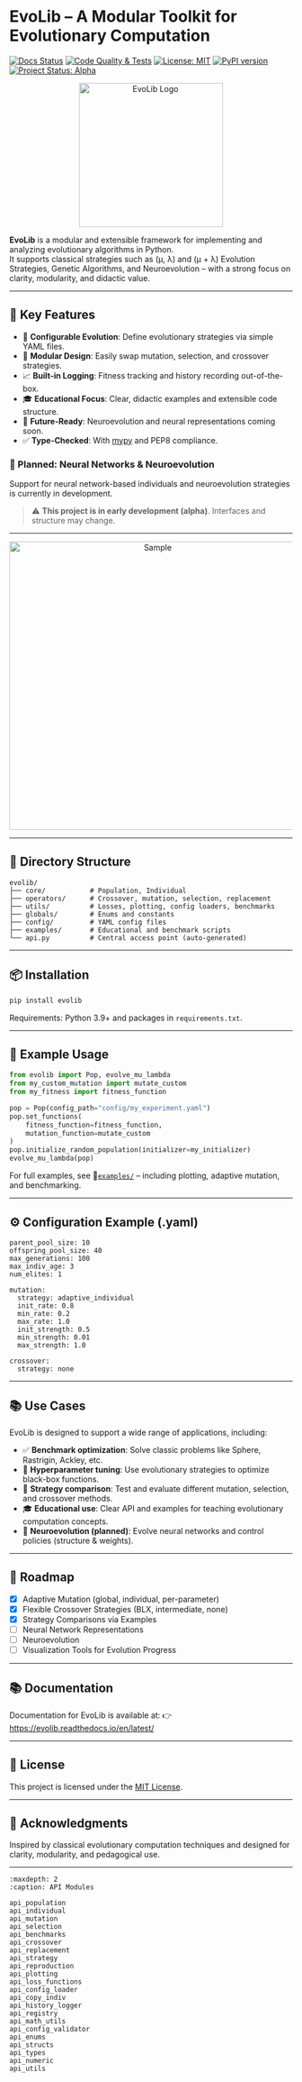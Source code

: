 # EvoLib – A Modular Toolkit for Evolutionary Computation

[![Docs Status](https://readthedocs.org/projects/evolib/badge/?version=latest)](https://evolib.readthedocs.io/en/latest/)
[![Code Quality & Tests](https://github.com/EvoLib/evo-lib/actions/workflows/ci.yml/badge.svg)](https://github.com/EvoLib/evo-lib/actions/workflows/ci.yml)
[![License: MIT](https://img.shields.io/badge/license-MIT-green.svg)](LICENSE)
[![PyPI version](https://badge.fury.io/py/evolib.svg)](https://pypi.org/project/evolib/)
[![Project Status: Alpha](https://img.shields.io/badge/status-alpha-orange.svg)](https://github.com/EvoLib/evo-lib)

<p align="center">
  <img src="https://raw.githubusercontent.com/EvoLib/evolib/main/assets/evolib_256.png" alt="EvoLib Logo" width="256"/>
</p>


**EvoLib** is a modular and extensible framework for implementing and analyzing evolutionary algorithms in Python.\
It supports classical strategies such as (μ, λ) and (μ + λ) Evolution Strategies, Genetic Algorithms, and Neuroevolution – with a strong focus on clarity, modularity, and didactic value.

---

## 🚀 Key Features

- 🧬 **Configurable Evolution**: Define evolutionary strategies via simple YAML files.
- 🧪 **Modular Design**: Easily swap mutation, selection, and crossover strategies.
- 📈 **Built-in Logging**: Fitness tracking and history recording out-of-the-box.
- 🎓 **Educational Focus**: Clear, didactic examples and extensible code structure.
- 🤖 **Future-Ready**: Neuroevolution and neural representations coming soon.
- ✅ **Type-Checked**: With [mypy](https://mypy-lang.org/) and PEP8 compliance.

### 🧠 Planned: Neural Networks & Neuroevolution

Support for neural network-based individuals and neuroevolution strategies is currently in development.

> ⚠️ **This project is in early development (alpha)**. Interfaces and structure may change.

---

<p align="center">
  <img src="https://raw.githubusercontent.com/EvoLib/evolib/main/examples/05_advanced_topics/08_frames_vector_obstacles/08_vector_control_obstacles.gif" alt="Sample" width="512"/>
</p>

---

## 📂 Directory Structure

```
evolib/
├── core/           # Population, Individual
├── operators/      # Crossover, mutation, selection, replacement
├── utils/          # Losses, plotting, config loaders, benchmarks
├── globals/        # Enums and constants
├── config/         # YAML config files
├── examples/       # Educational and benchmark scripts
└── api.py          # Central access point (auto-generated)
```

---

## 📦 Installation

```bash
pip install evolib
```

Requirements: Python 3.9+ and packages in `requirements.txt`.

---

## 🧪 Example Usage

```python
from evolib import Pop, evolve_mu_lambda
from my_custom_mutation import mutate_custom
from my_fitness import fitness_function

pop = Pop(config_path="config/my_experiment.yaml")
pop.set_functions(
    fitness_function=fitness_function,
    mutation_function=mutate_custom
)
pop.initialize_random_population(initializer=my_initializer)
evolve_mu_lambda(pop)
```

For full examples, see 📁[`examples/`](https://github.com/EvoLib/evo-lib/tree/main/examples) – including plotting, adaptive mutation, and benchmarking.

---

## ⚙️ Configuration Example (.yaml)

```aml
parent_pool_size: 10
offspring_pool_size: 40
max_generations: 100
max_indiv_age: 3
num_elites: 1

mutation:
  strategy: adaptive_individual
  init_rate: 0.8
  min_rate: 0.2
  max_rate: 1.0
  init_strength: 0.5
  min_strength: 0.01
  max_strength: 1.0

crossover:
  strategy: none
```

---

## 📚 Use Cases

EvoLib is designed to support a wide range of applications, including:

- ✅ **Benchmark optimization**: Solve classic problems like Sphere, Rastrigin, Ackley, etc.
- 🧪 **Hyperparameter tuning**: Use evolutionary strategies to optimize black-box functions.
- 🧬 **Strategy comparison**: Test and evaluate different mutation, selection, and crossover methods.
- 🎓 **Educational use**: Clear API and examples for teaching evolutionary computation concepts.
- 🧠 **Neuroevolution (planned)**: Evolve neural networks and control policies (structure & weights).

---

## 🧠 Roadmap

- [x] Adaptive Mutation (global, individual, per-parameter)
- [x] Flexible Crossover Strategies (BLX, intermediate, none)
- [x] Strategy Comparisons via Examples
- [ ] Neural Network Representations
- [ ] Neuroevolution
- [ ] Visualization Tools for Evolution Progress

---

## 📚 Documentation 

Documentation for EvoLib is available at: 👉 https://evolib.readthedocs.io/en/latest/

---

## 🪪 License

This project is licensed under the [MIT License](https://github.com/EvoLib/evo-lib/tree/main/LICENSE).

---

## 🙏 Acknowledgments

Inspired by classical evolutionary computation techniques and designed for clarity, modularity, and pedagogical use.

---

```{toctree}
:maxdepth: 2
:caption: API Modules

api_population
api_individual
api_mutation
api_selection
api_benchmarks
api_crossover
api_replacement
api_strategy
api_reproduction
api_plotting
api_loss_functions
api_config_loader
api_copy_indiv
api_history_logger
api_registry
api_math_utils
api_config_validator
api_enums
api_structs
api_types
api_numeric
api_utils
```
